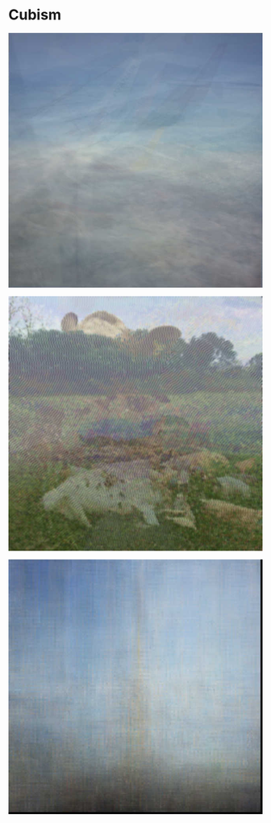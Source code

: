# Cubism

![](./works/two/full/web.jpg)

![](./works/one/blending/results/fifteen.jpg)

![](./sketches/0080/out/5.jpg)
